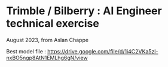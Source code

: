 # Trimble / Bilberry : AI Engineer technical exercise

August 2023, from Aslan Chappe

Best model file : https://drive.google.com/file/d/1i4C2VKa5zl-nxBO5ngp8AtN1EMLhg6gN/view
